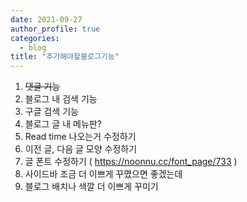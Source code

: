 ```yaml
---
date: 2021-09-27
author_profile: true
categories:
  - blog
title: "추가해야할블로그기능"
---
```

1. ~~댓글 기능~~
2. 블로그 내 검색 기능
3. 구글 검색 기능
4. 블로그 글 내 메뉴판? 
5. Read time 나오는거 수정하기
6. 이전 글, 다음 글 모양 수정하기
7. 글 폰트 수정하기 ( https://noonnu.cc/font_page/733 )
8. 사이드바 조금 더 이쁘게 꾸몄으면 좋겠는데
9. 블로그 배치나 색깔 더 이쁘게 꾸미기
